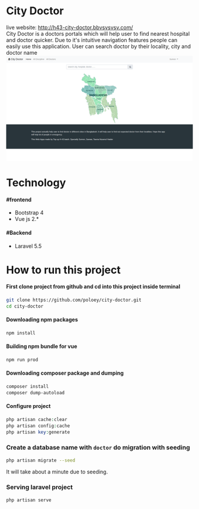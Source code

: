 # City Doctor
live website: http://h43-city-doctor.bbvsvsvsv.com/       
City Doctor is a doctors portals which will help user to find nearest hospital and doctor quicker. Due to it's intuitive navigation features people can easily use this application. User can search doctor by their locality, city and doctor name
<img src="https://raw.githubusercontent.com/poloey/city-doctor/master/website.png" alt="">


# Technology
#### #frontend 
* Bootstrap 4
* Vue js 2.*

#### #Backend 
* Laravel 5.5

# How to run this project

#### First clone project from github and cd into this project inside terminal

~~~bash
git clone https://github.com/poloey/city-doctor.git
cd city-doctor
~~~

#### Downloading npm packages
~~~bash
npm install
~~~

#### Building npm bundle for vue
~~~bash
npm run prod
~~~

#### Downloading composer package  and dumping
~~~bash
composer install
composer dump-autoload
~~~

#### Configure project
~~~php
php artisan cache:clear
php artisan config:cache
php artisan key:generate
~~~
### Create a database name with `doctor` do migration with seeding
~~~bash
php artisan migrate --seed
~~~
It will take about a minute due to seeding.

### Serving laravel project
~~~
php artisan serve
~~~








